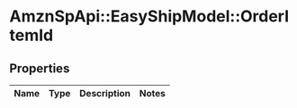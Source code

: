 # AmznSpApi::EasyShipModel::OrderItemId

## Properties
Name | Type | Description | Notes
------------ | ------------- | ------------- | -------------

